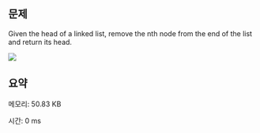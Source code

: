 ## 문제

Given the head of a linked list, remove the nth node from the end of the list and return its head.

![](https://firebasestorage.googleapis.com/v0/b/blog-2b12b.appspot.com/o/image%2F1738838014403?alt=media&token=4daa1dae-8c40-4fc3-b18f-86687aece962)

## 요약

메모리: 50.83 KB

시간: 0 ms
